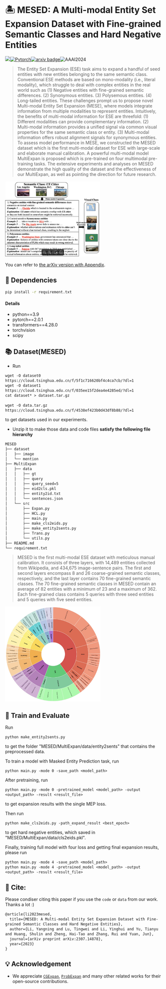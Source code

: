 # 🏝️ MESED: A Multi-modal Entity Set Expansion Dataset with Fine-grained Semantic Classes and Hard Negative Entities

![](https://img.shields.io/badge/version-1.0.0-blue)[![Pytorch](https://img.shields.io/badge/PyTorch-%23EE4C2C.svg?e&logo=PyTorch&logoColor=white)](https://pytorch.org/)[![arxiv badge](https://img.shields.io/badge/arxiv-2307.16210-red)](https://arxiv.org/abs/2307.16210)![AAAI2024](https://img.shields.io/badge/AAAI-2024-%23bd9f65?labelColor=%23bea066&color=%23ffffff)

>The Entity Set Expansion (ESE) task aims to expand a handful of seed entities with new entities belonging to the same semantic class. Conventional ESE methods are based on mono-modality (i.e., literal modality), which struggle to deal with complex entities in the real world such as (1) Negative entities with fine-grained semantic differences. (2) Synonymous entities. (3) Polysemous entities. (4) Long-tailed entities. These challenges prompt us to propose novel Multi-modal Entity Set Expansion (MESE), where models integrate information from multiple modalities to represent entities. Intuitively, the benefits of multi-modal information for ESE are threefold: (1) Different modalities can provide complementary information. (2) Multi-modal information provides a unified signal via common visual properties for the same semantic class or entity. (3) Multi-modal information offers robust alignment signals for synonymous entities. To assess model performance in MESE, we constructed the MESED dataset which is the first multi-modal dataset for ESE with large-scale and elaborate manual calibration. A powerful multi-modal model MultiExpan is proposed which is pre-trained on four multimodal pre-training tasks. The extensive experiments and analyses on MESED demonstrate the high quality of the dataset and the effectiveness of our MultiExpan, as well as pointing the direction for future research.

<img src="image/intro.jpg" alt="intro" style="zoom:30%;" />

You can refer to [the arXiv version with Appendix](https://arxiv.org/abs/2307.14878).

## 🔬 Dependencies

```bash
pip install -r requirement.txt
```

#### Details

- python==3.9
- pytorch==2.0.1
- transformers==4.28.0
- torchvision
- scipy

## 📚 Dataset(MESED)

- Run


```
wget -O dataset0 https://cloud.tsinghua.edu.cn/f/5f1c716620bf4c4ca7cb/?dl=1
wget -O dataset1 https://cloud.tsinghua.edu.cn/f/035ee15f2dea4e4285ed/?dl=1
cat dataset* > dataset.tar.gz

wget -O data.tar.gz https://cloud.tsinghua.edu.cn/f/4538ef423b0d43df8b88/?dl=1
```

to get datasets used in our experiments.

- Unzip it to make those data and code files **satisfy the following file hierarchy**

```
MESED
├── dataset
│   ├── image
│   └── mention
├── MultiExpan
│   ├── data
│   │   ├── gt
│   │   ├── query
│   │   ├── query_seed=5
│   │   ├── eid2cls.pkl
│   │   ├── entity2id.txt
│   │   └── sentences.json
│   └── src
│       ├── Expan.py
│       ├── HCL.py
│       ├── main.py
│       ├── make_cls2eids.py
│       ├── make_entity2sents.py
│       ├── Trans.py
│       └── utils.py
├── README.md
└── requirement.txt
```



>MESED is the first multi-modal ESE dataset with meticulous manual calibration. It consists of three layers, with 14,489 entities collected from Wikipedia, and 434,675 image-sentence pairs. The first and second layers encompass 8 and 26 coarse-grained semantic classes, respectively, and the last layer contains 70 fine-grained semantic classes. The 70 fine-grained semantic classes in MESED contain an average of 82 entities with a minimum of 23 and a maximum of 362. Each fine-grained class contains 5 queries with three seed entities and 5 queries with five seed entities.

<img src="image/scheme.jpg" alt="intro" style="zoom:30%;" />

## 🚀 Train and Evaluate

Run

```
python make_entity2sents.py
```

to get the folder "MESED/MultiExpan/data/entity2sents" that contains the preprocessed data.

To train a model with Masked Entity Prediction task, run

```
python main.py -mode 0 -save_path <model_path>
```

After pretraining,  run

```
python main.py -mode 0 -pretrained_model <model_path> -output <output_path> -result <result_file>
```

to get expansion results with the single MEP loss.

Then run

```
python make_cls2eids.py -path_expand_result <best_epoch>
```

to get hard negative entities, which saved in "MESED/MultiExpan/data/cls2eids.pkl".

Finally, training full model with four loss and getting final expansion results, please run

```
python main.py -mode 4 -save_path <model_path>
python main.py -mode 4 -pretrained_model <model_path> -output <output_path> -result <result_file>
```

## 🤝 Cite:
Please condiser citing this paper if you use the ```code``` or ```data``` from our work.
Thanks a lot :)

```
@article{li2023mesed,
  title={MESED: A Multi-modal Entity Set Expansion Dataset with Fine-grained Semantic Classes and Hard Negative Entities},
  author={Li, Yangning and Lu, Tingwei and Li, Yinghui and Yu, Tianyu and Huang, Shulin and Zheng, Hai-Tao and Zhang, Rui and Yuan, Jun},
  journal={arXiv preprint arXiv:2307.14878},
  year={2023}
}
```

## 💡 Acknowledgement

- We appreciate  [```CGExpan```](https://github.com/yzhan238/CGExpan), [```ProbExpan```](https://github.com/geekjuruo/ProbExpan) and many other related works for their open-source contributions.

